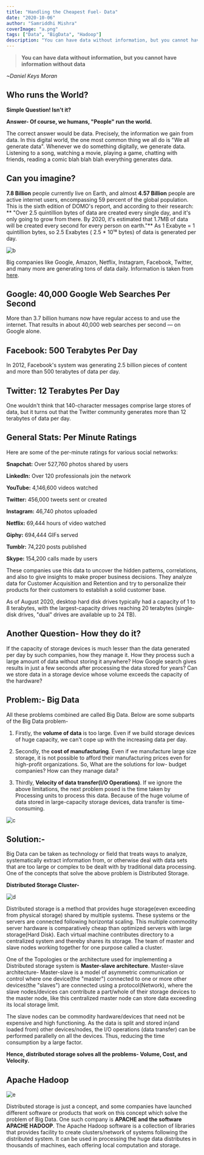 ```yaml
---
title: "Handling the Cheapest Fuel- Data"
date: "2020-10-06"
author: "Samriddhi Mishra"
coverImage: "a.png"
tags: ["Data", "BigData", "Hadoop"]
description: "You can have data without information, but you cannot have information without data. Huge data is generated per day. What are the issues in handling it? How big companies manage and analyze it?"
---
```



> **You can have data without information, but you cannot have information without data**

 *~Daniel Keys Moran*
 
## Who runs the World?
**Simple Question! Isn't it?**

**Answer- Of course, we humans, "People" run the world.**

The correct answer would be data. Precisely, the information we gain from data. In this digital world, the one most common thing we all do is
"We all generate data". Whenever we do something digitally, we generate data. Listening to a song, watching a movie, playing a game, chatting with friends, reading a comic blah blah blah everything generates data.

## Can you imagine?

**7.8 Billion** people currently live on Earth, and almost **4.57 Billion** people are active internet users, encompassing 59 percent of the global population.
This is the sixth edition of DOMO's report, and according to their research:
** "Over 2.5 quintillion bytes of data are created every single day, and it's only going to grow from there. By 2020, it's estimated that 1.7MB of data will be created every second for every person on earth."**
As 1 Exabyte = 1 quintillion bytes, so 2.5 Exabytes ( 2.5 * 10¹⁸ bytes) of data is generated per day.

![b](b.png)

Big companies like Google, Amazon, Netflix, Instagram, Facebook, Twitter, and many more are generating tons of data daily. 
Information is taken from [here](https://www.smartdatacollective.com/how-much-big-data-companies-make-on-internet/).

## Google: 40,000 Google Web Searches Per Second
More than 3.7 billion humans now have regular access to and use the internet. That results in about 40,000 web searches per second — on Google alone.

## Facebook: 500 Terabytes Per Day
In 2012, Facebook's system was generating 2.5 billion pieces of content and more than 500 terabytes of data per day.

## Twitter: 12 Terabytes Per Day
One wouldn't think that 140-character messages comprise large stores of data, but it turns out that the Twitter community generates more than 12 terabytes of data per day.

## General Stats: Per Minute Ratings
Here are some of the per-minute ratings for various social networks:

**Snapchat:** Over 527,760 photos shared by users

**LinkedIn:** Over 120 professionals join the network

**YouTube:** 4,146,600 videos watched

**Twitter:** 456,000 tweets sent or created

**Instagram:** 46,740 photos uploaded

**Netflix:** 69,444 hours of video watched

**Giphy:** 694,444 GIFs served

**Tumblr:** 74,220 posts published

**Skype:** 154,200 calls made by users

These companies use this data to uncover the hidden patterns, correlations, and also to give insights to make proper business decisions. They analyze data for Customer Acquisition and Retention and try to personalize their products for their customers to establish a solid customer base.

As of August 2020, desktop hard disk drives typically had a capacity of 1 to 8 terabytes, with the largest-capacity drives reaching 20 terabytes (single-disk drives, "dual" drives are available up to 24 TB).

## Another Question- How they do it?
If the capacity of storage devices is much lesser than the data generated per day by such companies, how they manage it. How they process such a large amount of data without storing it anywhere? How Google search gives results in just a few seconds after processing the data stored for years? Can we store data in a storage device whose volume exceeds the capacity of the hardware?

## Problem:- Big Data
All these problems combined are called Big Data. Below are some subparts of the Big Data problem-
1) Firstly, the **volume of data** is too large. Even if we build storage devices of huge capacity, we can't cope up with the increasing data per day.

2) Secondly, the **cost of manufacturing**. Even if we manufacture large size storage, it is not possible to afford their manufacturing prices even for high-profit organizations. So, What are the solutions for low- budget companies? How can they manage data?

3) Thirdly, **Velocity of data transfer(I/O Operations)**. If we ignore the above limitations, the next problem posed is the time taken by Processing units to process this data. Because of the huge volume of data stored in large-capacity storage devices, data transfer is time-consuming.

![c](c.png)

## Solution:-

Big Data can be taken as technology or field that treats ways to analyze, systematically extract information from, or otherwise deal with data sets that are too large or complex to be dealt with by traditional data processing.
One of the concepts that solve the above problem is Distributed Storage.

**Distributed Storage Cluster-**

![d](d.png)

Distributed storage is a method that provides huge storage(even exceeding from physical storage) shared by multiple systems. These systems or the servers are connected following horizontal scaling. This multiple commodity server hardware is comparatively cheap than optimized servers with large storage(Hard Disk). Each virtual machine contributes directory to a centralized system and thereby shares its storage. The team of master and slave nodes working together for one purpose called a cluster.

One of the Topologies or the architecture used for implementing a Distributed storage system is **Master-slave architecture**.
Master-slave architecture- Master-slave is a model of asymmetric communication or control where one device(the "master") connected to one or more other devices(the "slaves") are connected using a protocol(Network), where the slave nodes/devices can contribute a part/whole of their storage devices to the master node, like this centralized master node can store data exceeding its local storage limit.

The slave nodes can be commodity hardware/devices that need not be expensive and high functioning.
As the data is split and stored in(and loaded from) other devices/nodes, the I/O operations (data transfer) can be performed parallelly on all the devices. Thus, reducing the time consumption by a large factor.

**Hence, distributed storage solves all the problems- Volume, Cost, and Velocity.**

## Apache Hadoop
![e](e.png)

Distributed storage is just a concept, and some companies have launched different software or products that work on this concept which solve the problem of Big Data. One such company is **APACHE and the software APACHE HADOOP**.
The Apache Hadoop software is a collection of libraries that provides facility to create clusters/network of systems following the distributed system. It can be used in processing the huge data distributes in thousands of machines, each offering local computation and storage.
